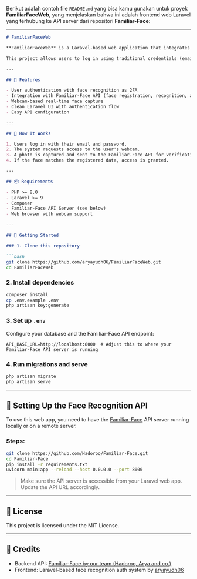Berikut adalah contoh file `README.md` yang bisa kamu gunakan untuk proyek **FamiliarFaceWeb**, yang menjelaskan bahwa ini adalah frontend web Laravel yang terhubung ke API server dari repositori **Familiar-Face**:

---

````markdown
# FamiliarFaceWeb

**FamiliarFaceWeb** is a Laravel-based web application that integrates with the [Familiar-Face](https://github.com/Hadoroo/Familiar-Face) API to provide secure **2-Factor Authentication (2FA)** using real-time **face recognition**.

This project allows users to log in using traditional credentials (email & password) and then perform **live face verification** through their device's webcam for additional security.

---

## 🔧 Features

- User authentication with face recognition as 2FA
- Integration with Familiar-Face API (face registration, recognition, and deletion)
- Webcam-based real-time face capture
- Clean Laravel UI with authentication flow
- Easy API configuration

---

## 🧠 How It Works

1. Users log in with their email and password.
2. The system requests access to the user's webcam.
3. A photo is captured and sent to the Familiar-Face API for verification.
4. If the face matches the registered data, access is granted.

---

## 📦 Requirements

- PHP >= 8.0
- Laravel >= 9
- Composer
- Familiar-Face API Server (see below)
- Web browser with webcam support

---

## 🚀 Getting Started

### 1. Clone this repository

```bash
git clone https://github.com/aryayudh06/FamiliarFaceWeb.git
cd FamiliarFaceWeb
````

### 2. Install dependencies

```bash
composer install
cp .env.example .env
php artisan key:generate
```

### 3. Set up `.env`

Configure your database and the Familiar-Face API endpoint:

```dotenv
API_BASE_URL=http://localhost:8000  # Adjust this to where your Familiar-Face API server is running
```

### 4. Run migrations and serve

```bash
php artisan migrate
php artisan serve
```

---

## 🔌 Setting Up the Face Recognition API

To use this web app, you need to have the [Familiar-Face](https://github.com/Hadoroo/Familiar-Face) API server running locally or on a remote server.

### Steps:

```bash
git clone https://github.com/Hadoroo/Familiar-Face.git
cd Familiar-Face
pip install -r requirements.txt
uvicorn main:app --reload --host 0.0.0.0 --port 8000
```

> Make sure the API server is accessible from your Laravel web app. Update the API URL accordingly.

---

## 📄 License

This project is licensed under the MIT License.

---

## 🤝 Credits

* Backend API: [Familiar-Face by our team (Hadoroo, Arya and co.)](https://github.com/Hadoroo/Familiar-Face)
* Frontend: Laravel-based face recognition auth system by [aryayudh06](https://github.com/aryayudh06)

